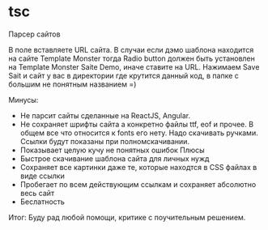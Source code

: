 # tsc
Парсер сайтов

В поле вставляете URL сайта. В случаи если дэмо шаблона находится на сайте Template Monster тогда 
Radio button должен быть установлен на Template Monster Saite Demo, иначе ставите на URL.
Нажимаем Sаve Sait и сайт у вас в директории где крутится данный код, в папке с большим не понятным названием =)

Минусы:
- Не парсит сайты сделанные на ReactJS, Angular.
- Не сохраняет шрифты сайта а конкретно файлы ttf, eof и прочее. В общем все что относится к fonts его нету. Надо скачивать ручками. Ссылки будут показаны при полномскачивании.
- Показывает целую кучу не понятных ошибок
Плюсы
- Быстрое скачивание шаблона сайта для личных нужд
- Сохраняет все картинки даже те, которые находтся в CSS файлах в виде ссылки
- Пробегает по всем действующим ссылкам и сохраняет абсолютно весь сайт
- Беслатность

Итог:
Буду рад любой помощи, критике с поучительным решением.
